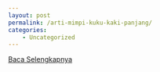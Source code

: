 ```yaml
---
layout: post
permalink: /arti-mimpi-kuku-kaki-panjang/
categories:
    - Uncategorized
---
```


[Baca Selengkapnya](/06)